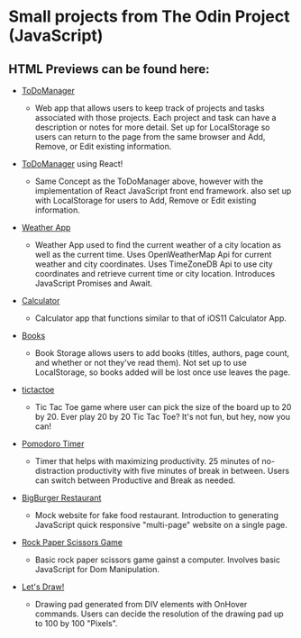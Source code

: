 # Small projects from The Odin Project (JavaScript)

## HTML Previews can be found here:

- [ToDoManager](https://atrobert.github.io/odin_project/tasks/dist/index.html)
    * Web app that allows users to keep track of projects and tasks associated with those projects. Each project 
      and task can have a description or notes for more detail. Set up for LocalStorage so users can return to 
      the page from the same browser and Add, Remove, or Edit existing information.

- [ToDoManager](https://atRobert.github.io/ToDoList/) using React!
    * Same Concept as the ToDoManager above, however with the implementation of React JavaScript front end framework.
      also set up with LocalStorage for users to Add, Remove or Edit existing information. 

- [Weather App](https://atRobert.github.io/odin_project/weather-app/weather.html)
    * Weather App used to find the current weather of a city location as well as the current time. Uses OpenWeatherMap Api
      for current weather and city coordinates. Uses TimeZoneDB Api to use city coordinates and retrieve current time or 
      city location. Introduces JavaScript Promises and Await.
      
- [Calculator](https://atrobert.github.io/odin_project/calculator/calc.html)
    * Calculator app that functions similar to that of iOS11 Calculator App.
    
- [Books](https://atrobert.github.io/odin_project//books/library.html)
    * Book Storage allows users to add books (titles, authors, page count, and whether or not they've read them). 
      Not set up to use LocalStorage, so books added will be lost once use leaves the page.

- [tictactoe](https://atrobert.github.io/odin_project/tictactoe/tictactoe.html)
    * Tic Tac Toe game where user can pick the size of the board up to 20 by 20. Ever play 20 by 20 Tic Tac Toe? 
      It's not fun, but hey, now you can!

- [Pomodoro Timer](https://atrobert.github.io/odin_project/pomodoro-timer/timer.html)
    * Timer that helps with maximizing productivity. 25 minutes of no-distraction productivity with five minutes of 
      break in between. Users can switch between Productive and Break as needed.    
    
- [BigBurger Restaurant](https://atrobert.github.io/odin_project/restaurant/dist/index.html)
    * Mock website for fake food restaurant. Introduction to generating JavaScript quick responsive "multi-page"
      website on a single page.
      
- [Rock Paper Scissors Game](https://atrobert.github.io/odin_project/RPS-game/index.html)
    * Basic rock paper scissors game gainst a computer. Involves basic JavaScript for Dom Manipulation.

- [Let's Draw!](https://atrobert.github.io/odin_project//draw/index.html)
    * Drawing pad generated from DIV elements with OnHover commands. Users can decide the resolution of
      the drawing pad up to 100 by 100 "Pixels".
